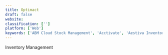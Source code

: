 ```yaml
---
title: Optimact
draft: false 
website: 
classification: ['']
platform: ['Web']
keywords: ['ABM Cloud Stock Management', 'Acctivate', 'Aestiva Inventory', 'AssetOptics', 'CISS Inventory Pro', 'CS Inventory Software', 'Cin7', 'Clear Spider', 'CoreIMS', 'EZOfficeInventory', 'EazyStock', 'Fishbowl Inventory', 'Goods Order Inventory', 'INVCool', 'IntelliTrack Inventory', 'Parago', 'Pomodo Tech', 'Primaseller', 'RedBeam', 'TradeGecko', 'Yaali', 'Zoho Inventory', 'eTurns']
---
```

Inventory Management